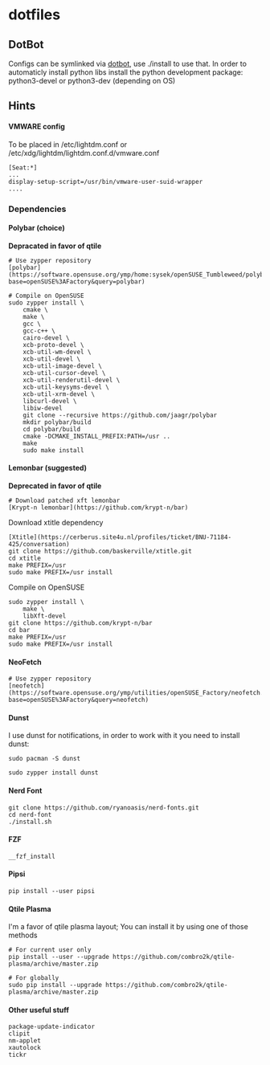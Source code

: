 # dotfiles

## DotBot

Configs can be symlinked via [dotbot](https://git.io/dotbot), use ./install to use that. 
In order to automaticly install python libs install the python development package:
python3-devel or python3-dev (depending on OS)

## Hints

#### VMWARE config

To be placed in /etc/lightdm.conf or /etc/xdg/lightdm/lightdm.conf.d/vmware.conf

    [Seat:*]
    ...
    display-setup-script=/usr/bin/vmware-user-suid-wrapper
    ....

### Dependencies

#### Polybar (choice)

**Depracated in favor of qtile**

    # Use zypper repository
    [polybar](https://software.opensuse.org/ymp/home:sysek/openSUSE_Tumbleweed/polybar.ymp?base=openSUSE%3AFactory&query=polybar)

    # Compile on OpenSUSE
    sudo zypper install \
        cmake \
        make \
        gcc \
        gcc-c++ \
        cairo-devel \
        xcb-proto-devel \
        xcb-util-wm-devel \
        xcb-util-devel \
        xcb-util-image-devel \
        xcb-util-cursor-devel \
        xcb-util-renderutil-devel \
        xcb-util-keysyms-devel \
        xcb-util-xrm-devel \
        libcurl-devel \
        libiw-devel
        git clone --recursive https://github.com/jaagr/polybar
        mkdir polybar/build
        cd polybar/build
        cmake -DCMAKE_INSTALL_PREFIX:PATH=/usr ..
        make
        sudo make install

#### Lemonbar (suggested)

**Deprecated in favor of qtile**

    # Download patched xft lemonbar
    [Krypt-n lemonbar](https://github.com/krypt-n/bar)

Download xtitle dependency

    [Xtitle](https://cerberus.site4u.nl/profiles/ticket/BNU-71184-425/conversation)
    git clone https://github.com/baskerville/xtitle.git
    cd xtitle
    make PREFIX=/usr
    sudo make PREFIX=/usr install

Compile on OpenSUSE

    sudo zypper install \
        make \
        libXft-devel
    git clone https://github.com/krypt-n/bar
    cd bar
    make PREFIX=/usr
    sudo make PREFIX=/usr install

#### NeoFetch

    # Use zypper repository
    [neofetch](https://software.opensuse.org/ymp/utilities/openSUSE_Factory/neofetch.ymp?base=openSUSE%3AFactory&query=neofetch)

#### Dunst

I use dunst for notifications, in order to work with it you need to install dunst:

    sudo pacman -S dunst

    sudo zypper install dunst

#### Nerd Font

	git clone https://github.com/ryanoasis/nerd-fonts.git
	cd nerd-font
	./install.sh

#### FZF

	__fzf_install

#### Pipsi

    pip install --user pipsi

#### Qtile Plasma

I'm a favor of qtile plasma layout; You can install it by using one of those methods

    # For current user only
    pip install --user --upgrade https://github.com/combro2k/qtile-plasma/archive/master.zip

    # For globally
    sudo pip install --upgrade https://github.com/combro2k/qtile-plasma/archive/master.zip

#### Other useful stuff

	package-update-indicator
	clipit
	nm-applet
	xautolock
	tickr

#
